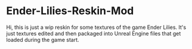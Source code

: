 # Ender-Lilies-Reskin-Mod

Hi, this is just a wip reskin for some textures of the game Ender Lilies.
It's just textures edited and then packaged into Unreal Engine files that get loaded during the game start.
